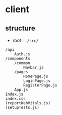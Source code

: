 # client

## structure

- root : `./src/`

```
/api
    Auth.js
/components
    /common
        Navbar.js
    /pages
        HomePage.js
        LoginPage.js
        RegisterPage.js
    App.js
index.js
index.css
(reportWebVitals.js)
(setupTests.js)
```